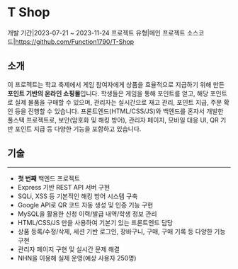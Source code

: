 # T Shop
<desc>개발 기간|2023-07-21 ~ 2023-11-24</desc>
<desc>프로젝트 유형|메인 프로젝트</desc>
<desc>소스코드|<a>https://github.com/Function1790/T-Shop</a></desc>
## 소개
이 프로젝트는 학교 축제에서 게임 참여자에게 상품을 효율적으로 지급하기 위해 만든 **포인트 기반의 온라인 쇼핑몰**입니다. 학생들은 게임을 통해 포인트를 얻고, 해당 포인트로 실제 물품을 구매할 수 있으며, 관리자는 실시간으로 재고 관리, 포인트 지급, 주문 확인 등을 진행할 수 있습니다. 프론트엔드(HTML/CSS/JS)와 백엔드를 혼자서 개발한 풀스택 프로젝트로, 보안(암호화 및 해킹 방어), 관리자 페이지, 모바일 대응 UI, QR 기반 포인트 지급 등 다양한 기능을 포함하고 있습니다.

## 기술
---
- **<red>첫 번째</red>** 백엔드 프로젝트
- Express 기반 REST API 서버 구현
- SQLi, XSS 등 기본적인 해킹 방어 시스템 구축
- Google API로 QR 코드 자동 생성 및 인증 기능 구현
- MySQL을 활용한 신청 이력/발급 내역/학생 정보 관리
- HTML/CSS/JS 만을 사용하여 기본기 있는 프론트엔드 담당
- 상품 등록/수정/삭제, 세션 기반 로그인, 장바구니, 구매, 구매 기록 등 다양한 기능 구현
- 관리자 페이지 구현 및 실시간 문제 해결
- NHN을 이용해 실제 운영(예상 사용자 250명)